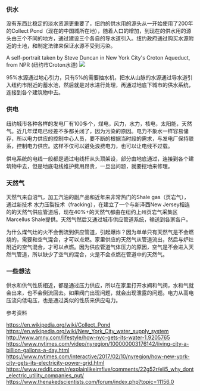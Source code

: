 ### 供水

没有东西比稳定的淡水资源更重要了，纽约的供水用的源头从一开始使用了200年的Collect Pond（现在的中国城所在地），随着人口的增加，到现在的供水用的源头由三个不同的地方，通过建设三个各自的导水道引入。纽约政府通过购买水源附近的土地，和制定法律来保证水源不受到污染。

A self-portrait taken by Steve Duncan in New York City's Croton Aqueduct, from NPR (纽约市Croton水道)
<img src="http://media.npr.org/assets/img/2010/12/30/duncan5-f523d8289634e214e2fb8ef86d4200585a33fd3b-s600-c85.jpg" />

95%水源通过地心引力，只有5%的需要抽水机，把水从山脉的水源通过导水道引入纽约市附近的蓄水池，然后就是对水进行处理，再通过地底下城市的供水系统，连接到各个建筑物中去。

### 供电

纽约城市各种各样的发电厂有100多个，煤电，风力，水力，核电，太阳能，天然气。近几年煤电已经差不多都关闭了，因为污染的原因。电力不象水一样容易储存，所以电力供应的控制中心人员，要不断的根据当时段的需求，与发电厂保持联系，控制电力供应。这样不仅可以避免浪费电力，也可以让电线不过载。

供电系统的电线一般都是通过电线杆从头顶架设，部分由地底通过，连接到各个建筑物中去，但是地底电线维护费用昂贵，一旦出问题，就要挖地来修理。

### 天然气

天然气来自沼气，加工汽油的副产品和近年来非常热门的Shale gas（页岩气），通过新技术 水力压裂技术（fracking），在建立了一个与新泽西New Jersey相连的的天然气供应管道后，现在40%+的天然气都由在纽约上州页岩气采集区Marcellus Shale提供。天然气然后又通过城市供应管道系统，输送到各家各户。

为什么煤气灶的火不会倒流到供应管道，引起爆炸？因为单单只有天然气是不会燃烧的，需要和空气混合，才可以点燃。家里供应的天然气从管道流出，然后与炉灶附近的空气混合，才可以点燃。因为供应管道气体压力的原因，空气是不会进入天然气管道，所以缺少了空气的混合，火是不会点燃在管道中的天然气。

### 一些想法

供水和供气性质相近，都是通过压力供应，所以在家里打开水阀和气阀，水和气就会出来，也不会倒流回去。如果阀门出现问题，就会出现泄露的问题。电力从高电压流向低电压，也是通过类似的性质来供应电力。

参考资料

https://en.wikipedia.org/wiki/Collect_Pond
https://en.wikipedia.org/wiki/New_York_City_water_supply_system
http://www.amny.com/lifestyle/how-nyc-gets-its-water-1.9205765
https://www.nytimes.com/video/nyregion/100000003176142/living-city-a-billion-gallons-a-day.html
https://www.nytimes.com/interactive/2017/02/10/nyregion/how-new-york-city-gets-its-electricity-power-grid.html
https://www.reddit.com/r/explainlikeimfive/comments/22g52r/eli5_why_dont_electric_utility_companies_put/
https://www.thenakedscientists.com/forum/index.php?topic=11156.0
